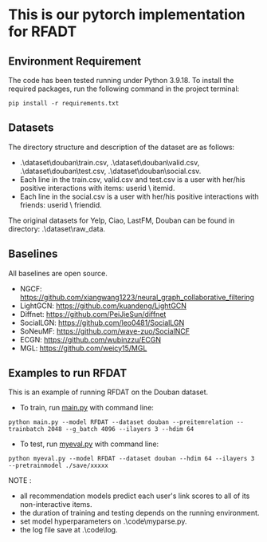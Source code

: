 # This is our pytorch implementation for RFADT

## Environment Requirement
The code has been tested running under Python 3.9.18. To install the required packages, run the following command in the project terminal:
```
pip install -r requirements.txt
```

## Datasets
The directory structure and description of the dataset are as follows:
  *  .\dataset\douban\train.csv, .\dataset\douban\valid.csv, .\dataset\douban\test.csv, .\dataset\douban\social.csv.
  *  Each line in the train.csv, valid.csv and test.csv is a user with her/his positive interactions with items: userid \ itemid.
  *  Each line in the social.csv is a user with her/his positive interactions with friends: userid \ friendid.

The original datasets for Yelp, Ciao, LastFM, Douban can be found in directory: .\dataset\raw_data.

## Baselines
All baselines are open source.
  * NGCF: https://github.com/xiangwang1223/neural_graph_collaborative_filtering
  * LightGCN: https://github.com/kuandeng/LightGCN
  * Diffnet: https://github.com/PeiJieSun/diffnet
  * SocialLGN: https://github.com/leo0481/SocialLGN
  * SoNeuMF: https://github.com/wave-zuo/SocialNCF
  * ECGN: https://github.com/wubinzzu/ECGN
  * MGL: https://github.com/weicy15/MGL


## Examples to run RFDAT
This is an example of running RFDAT on the Douban dataset.
  * To train, run [main.py](./main.py) with command line:
```
python main.py --model RFDAT --dataset douban --preitemrelation --trainbatch 2048 --g_batch 4096 --ilayers 3 --hdim 64
```
  * To test, run [myeval.py](./myeval.py) with command line:
```
python myeval.py --model RFDAT --dataset douban --hdim 64 --ilayers 3 --pretrainmodel ./save/xxxxx
```

NOTE :
  * all recommendation models predict each user's link scores to all of its non-interactive items.
  * the duration of training and testing depends on the running environment.
  * set model hyperparameters on .\code\myparse.py.
  * the log file save at .\code\log.
